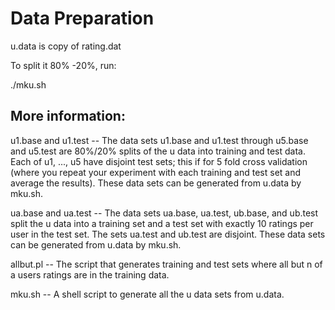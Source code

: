 # Data Preparation

u.data is copy of rating.dat

To split it 80% -20%, run:

./mku.sh

## More information:

u1.base and u1.test   -- The data sets u1.base and u1.test through u5.base and u5.test are 80%/20% splits of the u data into training and test data. Each of u1, ..., u5 have disjoint test sets; this if for 5 fold cross validation (where you repeat your experiment with each training and test set and average the results). These data sets can be generated from u.data by mku.sh.

ua.base and ua.test   -- The data sets ua.base, ua.test, ub.base, and ub.test split the u data into a training set and a test set with exactly 10 ratings per user in the test set.  The sets ua.test and ub.test are disjoint.  These data sets can be generated from u.data by mku.sh.     

allbut.pl  -- The script that generates training and test sets where all but n of a users ratings are in the training data.

mku.sh     -- A shell script to generate all the u data sets from u.data.
